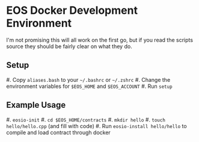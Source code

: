 # EOS Docker Development Environment

I'm not promising this will all work on the first go, but if you read the scripts source they should be fairly clear on what they do.

## Setup

#. Copy `aliases.bash` to your `~/.bashrc` or `~/.zshrc`
#. Change the environment variables for `$EOS_HOME` and `$EOS_ACCOUNT`
#. Run `setup`

## Example Usage

#. `eosio-init`
#. `cd $EOS_HOME/contracts`
#. `mkdir hello`
#. `touch hello/hello.cpp` (and fill with code)
#. Run `eosio-install hello/hello` to compile and load contract through docker

